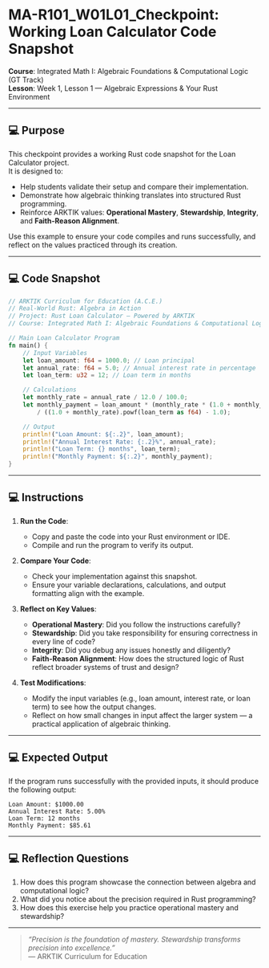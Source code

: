 # MA-R101_W01L01_Checkpoint: Working Loan Calculator Code Snapshot

**Course**: Integrated Math I: Algebraic Foundations & Computational Logic (GT Track)  
**Lesson**: Week 1, Lesson 1 — Algebraic Expressions & Your Rust Environment  

---

## 💻 Purpose

This checkpoint provides a working Rust code snapshot for the Loan Calculator project.  
It is designed to:  
- Help students validate their setup and compare their implementation.  
- Demonstrate how algebraic thinking translates into structured Rust programming.  
- Reinforce ARKTIK values: **Operational Mastery**, **Stewardship**, **Integrity**, and **Faith-Reason Alignment**.

Use this example to ensure your code compiles and runs successfully, and reflect on the values practiced through its creation.

---

## 💻 Code Snapshot

```rust
// ARKTIK Curriculum for Education (A.C.E.)
// Real-World Rust: Algebra in Action
// Project: Rust Loan Calculator — Powered by ARKTIK
// Course: Integrated Math I: Algebraic Foundations & Computational Logic (GT Track)

// Main Loan Calculator Program
fn main() {
    // Input Variables
    let loan_amount: f64 = 1000.0; // Loan principal
    let annual_rate: f64 = 5.0; // Annual interest rate in percentage
    let loan_term: u32 = 12; // Loan term in months

    // Calculations
    let monthly_rate = annual_rate / 12.0 / 100.0;
    let monthly_payment = loan_amount * (monthly_rate * (1.0 + monthly_rate).powf(loan_term as f64))
        / ((1.0 + monthly_rate).powf(loan_term as f64) - 1.0);

    // Output
    println!("Loan Amount: ${:.2}", loan_amount);
    println!("Annual Interest Rate: {:.2}%", annual_rate);
    println!("Loan Term: {} months", loan_term);
    println!("Monthly Payment: ${:.2}", monthly_payment);
}
```

---

## 💻 Instructions

1. **Run the Code**:  
   - Copy and paste the code into your Rust environment or IDE.  
   - Compile and run the program to verify its output.  

2. **Compare Your Code**:  
   - Check your implementation against this snapshot.  
   - Ensure your variable declarations, calculations, and output formatting align with the example.  

3. **Reflect on Key Values**:  
   - **Operational Mastery**: Did you follow the instructions carefully?  
   - **Stewardship**: Did you take responsibility for ensuring correctness in every line of code?  
   - **Integrity**: Did you debug any issues honestly and diligently?  
   - **Faith-Reason Alignment**: How does the structured logic of Rust reflect broader systems of trust and design?

4. **Test Modifications**:  
   - Modify the input variables (e.g., loan amount, interest rate, or loan term) to see how the output changes.  
   - Reflect on how small changes in input affect the larger system — a practical application of algebraic thinking.

---

## 💻 Expected Output

If the program runs successfully with the provided inputs, it should produce the following output:

```
Loan Amount: $1000.00
Annual Interest Rate: 5.00%
Loan Term: 12 months
Monthly Payment: $85.61
```

---

## 💻 Reflection Questions

1. How does this program showcase the connection between algebra and computational logic?  
2. What did you notice about the precision required in Rust programming?  
3. How does this exercise help you practice operational mastery and stewardship?

---

> _“Precision is the foundation of mastery. Stewardship transforms precision into excellence.”_  
> — ARKTIK Curriculum for Education  
